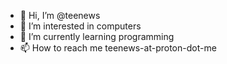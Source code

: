 - 👋 Hi, I’m @teenews
- 👀 I’m interested in computers
- 🌱 I’m currently learning programming
- 📫 How to reach me teenews-at-proton-dot-me

<!---
teenews/teenews is a ✨ special ✨ repository because its `README.md` (this file) appears on your GitHub profile.
You can click the Preview link to take a look at your changes.
--->
